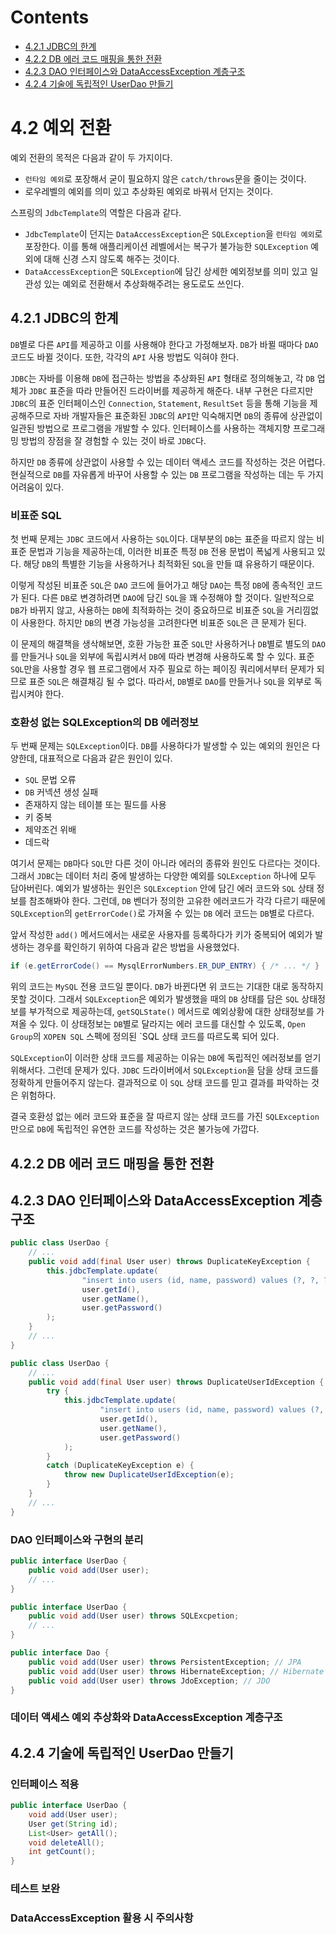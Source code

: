 # Contents

- [4.2.1 JDBC의 한계](#421-JDBC의-한계)
- [4.2.2 DB 에러 코드 매핑을 통한 전환](#422-DB-에러-코드-매핑을-통한-전환)
- [4.2.3 DAO 인터페이스와 DataAccessException 계층구조](#423-DAO-인터페이스와-DataAccessException-계층구조)
- [4.2.4 기술에 독립적인 UserDao 만들기](#424-기술에-독립적인-UserDao-만들기)

# 4.2 예외 전환

예외 전환의 목적은 다음과 같이 두 가지이다.

- `런타임 예외`로 포장해서 굳이 필요하지 않은 `catch/throws`문을 줄이는 것이다.
- 로우레벨의 예외를 의미 있고 추상화된 예외로 바꿔서 던지는 것이다.

스프링의 `JdbcTemplate`의 역할은 다음과 같다.

- `JdbcTemplate`이 던지는 `DataAccessException`은 `SQLException`을 `런타임 예외`로 포장한다. 이를 통해 애플리케이션 레벨에서는 복구가 불가능한 `SQLException` 예외에 대해 신경 스지 않도록 해주는 것이다.
- `DataAccessException`은 `SQLException`에 담긴 상세한 예외정보를 의미 있고 일관성 있는 예외로 전환해서 추상화해주려는 용도로도 쓰인다.

## 4.2.1 JDBC의 한계

`DB`별로 다른 `API`를 제공하고 이를 사용해야 한다고 가정해보자. `DB`가 바뀔 때마다 `DAO` 코드도 바뀔 것이다. 또한, 각각의 `API` 사용 방법도 익혀야 한다.

`JDBC`는 자바를 이용해 `DB`에 접근하는 방법을 추상화된 `API` 형태로 정의해놓고, 각 `DB` 업체가 `JDBC` 표준을 따라 만들어진 드라이버를 제공하게 해준다. 내부 구현은 다르지만 `JDBC`의 표준 인터페이스인 `Connection`, `Statement`, `ResultSet` 등을 통해 기능을 제공해주므로 자바 개발자들은 표준화된 `JDBC`의 `API`만 익숙해지면 `DB`의 종류에 상관없이 일관된 방법으로 프로그램을 개발할 수 있다. 인터페이스를 사용하는 객체지향 프로그래밍 방법의 장점을 잘 경험할 수 있는 것이 바로 `JDBC`다.

하지만 `DB` 종류에 상관없이 사용할 수 있는 데이터 액세스 코드를 작성하는 것은 어렵다. 현실적으로 `DB`를 자유롭게 바꾸어 사용할 수 있는 `DB` 프로그램을 작성하는 데는 두 가지 어려움이 있다.

### 비표준 SQL

첫 번째 문제는 `JDBC` 코드에서 사용하는 `SQL`이다. 대부분의 `DB`는 표준을 따르지 않는 비표준 문법과 기능을 제공하는데, 이러한 비표준 특정 `DB` 전용 문법이 폭넓게 사용되고 있다. 해당 `DB`의 특별한 기능을 사용하거나 최적화된 `SQL`을 만들 떄 유용하기 때문이다.

이렇게 작성된 비표준 `SQL`은 `DAO` 코드에 들어가고 해당 `DAO`는 특정 `DB`에 종속적인 코드가 된다. 다른 `DB`로 변경하려면 `DAO`에 담긴 `SQL`을 꽤 수정해야 할 것이다. 일반적으로 `DB`가 바뀌지 않고, 사용하는 `DB`에 최적화하는 것이 중요하므로 비표준 `SQL`을 거리낌없이 사용한다. 하지만 `DB`의 변경 가능성을 고려한다면 비표준 `SQL`은 큰 문제가 된다.

이 문제의 해결책을 생삭해보면, 호환 가능한 표준 `SQL`만 사용하거나 `DB`별로 별도의 `DAO`를 만들거나 `SQL`을 외부에 독립시켜서 `DB`에 따라 변경해 사용하도록 할 수 있다. 표준 `SQL`만을 사용할 경우 웹 프로그램에서 자주 필요로 하는 페이징 쿼리에서부터 문제가 되므로 표준 `SQL`은 해결채깅 될 수 없다. 따라서, `DB`별로 `DAO`를 만들거나 `SQL`을 외부로 독립시켜야 한다.

### 호환성 없는 SQLException의 DB 에러정보

두 번째 문제는 `SQLException`이다. `DB`를 사용하다가 발생할 수 있는 예외의 원인은 다양한데, 대표적으로 다음과 같은 원인이 있다.

- `SQL` 문법 오류
- `DB` 커넥션 생성 실패
- 존재하지 않는 테이블 또는 필드를 사용
- 키 중복
- 제약조건 위배
- 데드락

여기서 문제는 `DB`마다 `SQL`만 다른 것이 아니라 에러의 종류와 원인도 다르다는 것이다. 그래서 `JDBC`는 데이터 처리 중에 발생하는 다양한 예외를 `SQLException` 하나에 모두 담아버린다. 예외가 발생하는 원인은 `SQLException` 안에 담긴 에러 코드와 `SQL` 상태 정보를 참조해봐야 한다. 그런데, `DB` 벤더가 정의한 고유한 에러코드가 각각 다르기 때문에 `SQLException`의 `getErrorCode()`로 가져올 수 있는 `DB` 에러 코드는 `DB`별로 다르다.

앞서 작성한 `add()` 메서드에서는 새로운 사용자를 등록하다가 키가 중복되어 예외가 발생하는 경우를 확인하기 위하여 다음과 같은 방법을 사용했었다.

```java
if (e.getErrorCode() == MysqlErrorNumbers.ER_DUP_ENTRY) { /* ... */ }
```

위의 코드는 `MySQL` 전용 코드일 뿐이다. `DB`가 바뀐다면 위 코드는 기대한 대로 동작하지 못할 것이다. 그래서 `SQLException`은 예외가 발생했을 때의 `DB` 상태를 담은 `SQL` 상태정보를 부가적으로 제공하는데, `getSQLState()` 메서드로 예외상황에 대한 상태정보를 가져올 수 있다. 이 상태정보는 `DB`별로 달라지는 에러 코드를 대신할 수 있도록, `Open Group`의 `XOPEN SQL` 스펙에 정의된 `SQL 상태 코드를 따르도록 되어 있다.

`SQLException`이 이러한 상태 코드를 제공하는 이유는 `DB`에 독립적인 에러정보를 얻기 위해서다. 그런데 문제가 있다. `JDBC` 드라이버에서 `SQLException`을 담을 상태 코드를 정확하게 만들어주지 않는다. 결과적으로 이 `SQL` 상태 코드를 믿고 결과를 파악하는 것은 위험하다.

결국 호환성 없는 에러 코드와 표준을 잘 따르지 않는 상태 코드를 가진 `SQLException`만으로 `DB`에 독립적인 유연한 코드를 작성하는 것은 불가능에 가깝다.

## 4.2.2 DB 에러 코드 매핑을 통한 전환

## 4.2.3 DAO 인터페이스와 DataAccessException 계층구조

```java
public class UserDao {
    // ...
    public void add(final User user) throws DuplicateKeyException {
        this.jdbcTemplate.update(
                "insert into users (id, name, password) values (?, ?, ?)",
                user.getId(),
                user.getName(),
                user.getPassword()
        );
    }
    // ...
}
```

```java
public class UserDao {
    // ...
    public void add(final User user) throws DuplicateUserIdException {
        try {
            this.jdbcTemplate.update(
                    "insert into users (id, name, password) values (?, ?, ?)",
                    user.getId(),
                    user.getName(),
                    user.getPassword()
            );
        }
        catch (DuplicateKeyException e) {
            throw new DuplicateUserIdException(e);
        }
    }
    // ...
}
```

### DAO 인터페이스와 구현의 분리

```java
public interface UserDao {
    public void add(User user);
    // ...
}
```

```java
public interface UserDao {
    public void add(User user) throws SQLExcpetion;
    // ...
}
```

```java
public interface Dao {
    public void add(User user) throws PersistentException; // JPA
    public void add(User user) throws HibernateException; // Hibernate
    public void add(User user) throws JdoException; // JDO
}
```

### 데이터 액세스 예외 추상화와 DataAccessException 계층구조

## 4.2.4 기술에 독립적인 UserDao 만들기

### 인터페이스 적용

```java
public interface UserDao {
    void add(User user);
    User get(String id);
    List<User> getAll();
    void deleteAll();
    int getCount();
}
```

### 테스트 보완

### DataAccessException 활용 시 주의사항
